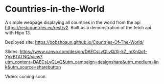 # Countries-in-the-World
A simple webpage displaying all countries in the world from the api https://restcountries.eu/rest/v2. Built as a demonstration of the fetch api with Hipo 13.

Deployed site: https://bobshoaun.github.io/Countries-Of-The-World/

Slides: https://www.canva.com/design/DAECsLyQLvQ/Xj-kZ_mXnQo1-YgkBTATNQ/view?utm_content=DAECsLyQLvQ&utm_campaign=designshare&utm_medium=link&utm_source=sharebutton

Video: coming soon.
